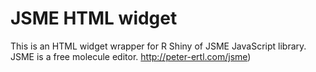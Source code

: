 # JSME HTML widget 
This is an HTML widget wrapper for R Shiny of JSME JavaScript library. 
JSME is a free molecule editor. http://peter-ertl.com/jsme)  
